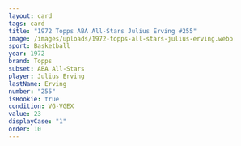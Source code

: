 ```yaml
---
layout: card
tags: card
title: "1972 Topps ABA All-Stars Julius Erving #255"
image: /images/uploads/1972-topps-all-stars-julius-erving.webp
sport: Basketball
year: 1972
brand: Topps
subset: ABA All-Stars
player: Julius Erving
lastName: Erving
number: "255"
isRookie: true
condition: VG-VGEX
value: 23
displayCase: "1"
order: 10
---
```

